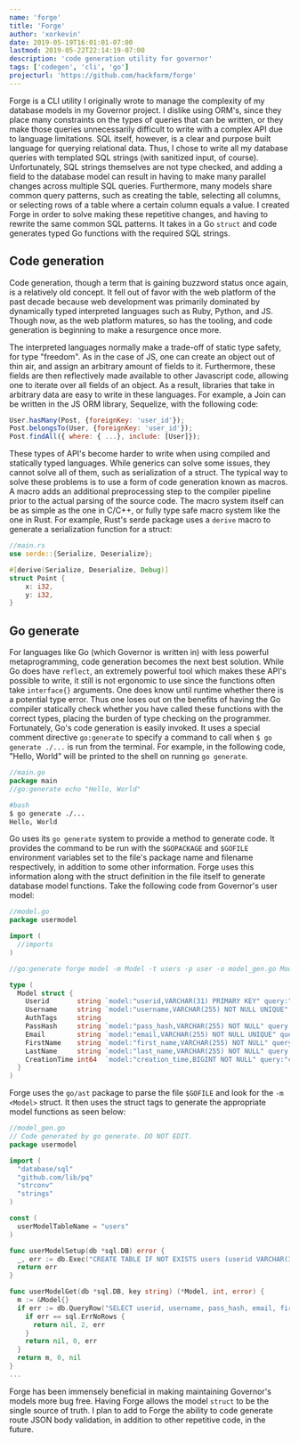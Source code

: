 ```yaml
---
name: 'forge'
title: 'Forge'
author: 'xorkevin'
date: 2019-05-19T16:01:01-07:00
lastmod: 2019-05-22T22:14:19-07:00
description: 'code generation utility for governor'
tags: ['codegen', 'cli', 'go']
projecturl: 'https://github.com/hackform/forge'
---
```


Forge is a CLI utility I originally wrote to manage the complexity of my
database models in my Governor project. I dislike using ORM's, since they place
many constraints on the types of queries that can be written, or they make
those queries unnecessarily difficult to write with a complex API due to
language limitations. SQL itself, however, is a clear and purpose built
language for querying relational data. Thus, I chose to write all my database
queries with templated SQL strings (with sanitized input, of course).
Unfortunately, SQL strings themselves are not type checked, and adding a field
to the database model can result in having to make many parallel changes across
multiple SQL queries. Furthermore, many models share common query patterns,
such as creating the table, selecting all columns, or selecting rows of a table
where a certain column equals a value. I created Forge in order to solve making
these repetitive changes, and having to rewrite the same common SQL patterns.
It takes in a Go `struct` and code generates typed Go functions with the
required SQL strings.

## Code generation

Code generation, though a term that is gaining buzzword status once again, is a
relatively old concept. It fell out of favor with the web platform of the past
decade because web development was primarily dominated by dynamically typed
interpreted languages such as Ruby, Python, and JS. Though now, as the web
platform matures, so has the tooling, and code generation is beginning to make
a resurgence once more.

The interpreted languages normally make a trade-off of static type safety, for
type "freedom". As in the case of JS, one can create an object out of thin air,
and assign an arbitrary amount of fields to it. Furthermore, these fields are
then reflectively made available to other Javascript code, allowing one to
iterate over all fields of an object. As a result, libraries that take in
arbitrary data are easy to write in these languages. For example, a Join can be
written in the JS ORM library, Sequelize, with the following code:

```js
User.hasMany(Post, {foreignKey: 'user_id'});
Post.belongsTo(User, {foreignKey: 'user_id'});
Post.findAll({ where: { ...}, include: [User]});
```

These types of API's become harder to write when using compiled and statically
typed languages. While generics can solve some issues, they cannot solve all of
them, such as serialization of a struct. The typical way to solve these
problems is to use a form of code generation known as macros. A macro adds an
additional preprocessing step to the compiler pipeline prior to the actual
parsing of the source code. The macro system itself can be as simple as the one
in C/C++, or fully type safe macro system like the one in Rust. For example,
Rust's serde package uses a `derive` macro to generate a serialization function
for a struct:

```rs
//main.rs
use serde::{Serialize, Deserialize};

#[derive(Serialize, Deserialize, Debug)]
struct Point {
    x: i32,
    y: i32,
}
```

## Go generate

For languages like Go (which Governor is written in) with less powerful
metaprogramming, code generation becomes the next best solution. While Go does
have `reflect`, an extremely powerful tool which makes these API's possible to
write, it still is not ergonomic to use since the functions often take
`interface{}` arguments. One does know until runtime whether there is a
potential type error. Thus one loses out on the benefits of having the Go
compiler statically check whether you have called these functions with the
correct types, placing the burden of type checking on the programmer.
Fortunately, Go's code generation is easily invoked. It uses a special comment
directive `go:generate` to specify a command to call when `$ go generate ./...`
is run from the terminal. For example, in the following code, "Hello, World"
will be printed to the shell on running `go generate`.

```go
//main.go
package main
//go:generate echo "Hello, World"
```

```bash
#bash
$ go generate ./...
Hello, World
```

Go uses its `go generate` system to provide a method to generate code. It
provides the command to be run with the `$GOPACKAGE` and `$GOFILE` environment
variables set to the file's package name and filename respectively, in addition
to some other information. Forge uses this information along with the struct
definition in the file itself to generate database model functions. Take the
following code from Governor's user model:

```go
//model.go
package usermodel

import (
  //imports
)

//go:generate forge model -m Model -t users -p user -o model_gen.go Model Info

type (
  Model struct {
    Userid       string `model:"userid,VARCHAR(31) PRIMARY KEY" query:"userid"`
    Username     string `model:"username,VARCHAR(255) NOT NULL UNIQUE" query:"username,get"`
    AuthTags     string
    PassHash     string `model:"pass_hash,VARCHAR(255) NOT NULL" query:"pass_hash"`
    Email        string `model:"email,VARCHAR(255) NOT NULL UNIQUE" query:"email,get"`
    FirstName    string `model:"first_name,VARCHAR(255) NOT NULL" query:"first_name"`
    LastName     string `model:"last_name,VARCHAR(255) NOT NULL" query:"last_name"`
    CreationTime int64  `model:"creation_time,BIGINT NOT NULL" query:"creation_time"`
  }
)
```

Forge uses the `go/ast` package to parse the file `$GOFILE` and look for the
`-m <Model>` struct. It then uses the struct tags to generate the appropriate
model functions as seen below:

```go
//model_gen.go
// Code generated by go generate. DO NOT EDIT.
package usermodel

import (
  "database/sql"
  "github.com/lib/pq"
  "strconv"
  "strings"
)

const (
  userModelTableName = "users"
)

func userModelSetup(db *sql.DB) error {
  _, err := db.Exec("CREATE TABLE IF NOT EXISTS users (userid VARCHAR(31) PRIMARY KEY, username VARCHAR(255) NOT NULL UNIQUE, pass_hash VARCHAR(255) NOT NULL, email VARCHAR(255) NOT NULL UNIQUE, first_name VARCHAR(255) NOT NULL, last_name VARCHAR(255) NOT NULL, creation_time BIGINT NOT NULL);")
  return err
}

func userModelGet(db *sql.DB, key string) (*Model, int, error) {
  m := &Model{}
  if err := db.QueryRow("SELECT userid, username, pass_hash, email, first_name, last_name, creation_time FROM users WHERE userid = $1;", key).Scan(&m.Userid, &m.Username, &m.PassHash, &m.Email, &m.FirstName, &m.LastName, &m.CreationTime); err != nil {
    if err == sql.ErrNoRows {
      return nil, 2, err
    }
    return nil, 0, err
  }
  return m, 0, nil
}
...
```

Forge has been immensely beneficial in making maintaining Governor's models
more bug free. Having Forge allows the model `struct` to be the single source
of truth. I plan to add to Forge the ability to code generate route JSON body
validation, in addition to other repetitive code, in the future.
